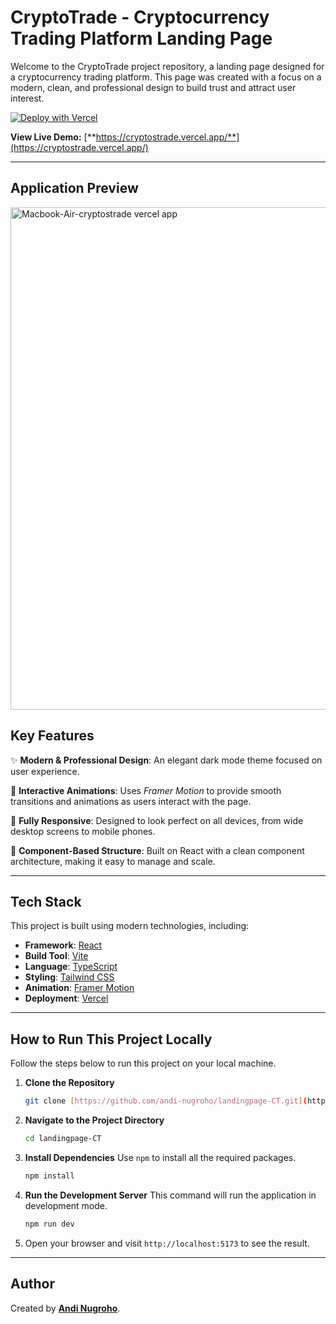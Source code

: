 # CryptoTrade - Cryptocurrency Trading Platform Landing Page

Welcome to the CryptoTrade project repository, a landing page designed for a cryptocurrency trading platform. This page was created with a focus on a modern, clean, and professional design to build trust and attract user interest.

[![Deploy with Vercel](https://vercel.com/button)](https://cryptostrade.vercel.app/)

**View Live Demo:** [**https://cryptostrade.vercel.app/**](https://cryptostrade.vercel.app/)

---

## Application Preview

<img width="1400" height="804" alt="Macbook-Air-cryptostrade vercel app" src="https://github.com/user-attachments/assets/ad5b9fbe-0dcc-4907-994e-0db244c1b1fe" />

## Key Features

✨ **Modern & Professional Design**: An elegant dark mode theme focused on user experience.

🚀 **Interactive Animations**: Uses *Framer Motion* to provide smooth transitions and animations as users interact with the page.

📱 **Fully Responsive**: Designed to look perfect on all devices, from wide desktop screens to mobile phones.

🧩 **Component-Based Structure**: Built on React with a clean component architecture, making it easy to manage and scale.

---

## Tech Stack

This project is built using modern technologies, including:

-   **Framework**: [React](https://reactjs.org/)
-   **Build Tool**: [Vite](https://vitejs.dev/)
-   **Language**: [TypeScript](https://www.typescriptlang.org/)
-   **Styling**: [Tailwind CSS](https://tailwindcss.com/)
-   **Animation**: [Framer Motion](https://www.framer.com/motion/)
-   **Deployment**: [Vercel](https://vercel.com/)

---

## How to Run This Project Locally

Follow the steps below to run this project on your local machine.

1.  **Clone the Repository**
    ```bash
    git clone [https://github.com/andi-nugroho/landingpage-CT.git](https://github.com/andi-nugroho/landingpage-CT.git)
    ```

2.  **Navigate to the Project Directory**
    ```bash
    cd landingpage-CT
    ```

3.  **Install Dependencies**
    Use `npm` to install all the required packages.
    ```bash
    npm install
    ```

4.  **Run the Development Server**
    This command will run the application in development mode.
    ```bash
    npm run dev
    ```

5.  Open your browser and visit `http://localhost:5173` to see the result.

---

## Author

Created by **[Andi Nugroho](https://github.com/andi-nugroho)**.
